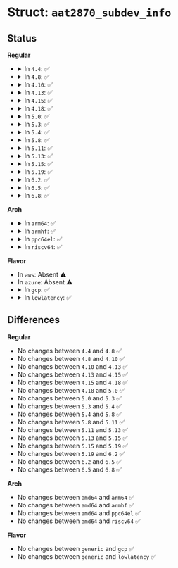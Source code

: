 # Struct: <code>aat2870_subdev_info</code>

## Status
<b>Regular</b>
<ul>
<li>
<details>
<summary>In <code>4.4</code>: ✅</summary>

```c
struct aat2870_subdev_info {
    int id;
    const char *name;
    void *platform_data;
};
```
</details>
</li>
<li>
<details>
<summary>In <code>4.8</code>: ✅</summary>

```c
struct aat2870_subdev_info {
    int id;
    const char *name;
    void *platform_data;
};
```
</details>
</li>
<li>
<details>
<summary>In <code>4.10</code>: ✅</summary>

```c
struct aat2870_subdev_info {
    int id;
    const char *name;
    void *platform_data;
};
```
</details>
</li>
<li>
<details>
<summary>In <code>4.13</code>: ✅</summary>

```c
struct aat2870_subdev_info {
    int id;
    const char *name;
    void *platform_data;
};
```
</details>
</li>
<li>
<details>
<summary>In <code>4.15</code>: ✅</summary>

```c
struct aat2870_subdev_info {
    int id;
    const char *name;
    void *platform_data;
};
```
</details>
</li>
<li>
<details>
<summary>In <code>4.18</code>: ✅</summary>

```c
struct aat2870_subdev_info {
    int id;
    const char *name;
    void *platform_data;
};
```
</details>
</li>
<li>
<details>
<summary>In <code>5.0</code>: ✅</summary>

```c
struct aat2870_subdev_info {
    int id;
    const char *name;
    void *platform_data;
};
```
</details>
</li>
<li>
<details>
<summary>In <code>5.3</code>: ✅</summary>

```c
struct aat2870_subdev_info {
    int id;
    const char *name;
    void *platform_data;
};
```
</details>
</li>
<li>
<details>
<summary>In <code>5.4</code>: ✅</summary>

```c
struct aat2870_subdev_info {
    int id;
    const char *name;
    void *platform_data;
};
```
</details>
</li>
<li>
<details>
<summary>In <code>5.8</code>: ✅</summary>

```c
struct aat2870_subdev_info {
    int id;
    const char *name;
    void *platform_data;
};
```
</details>
</li>
<li>
<details>
<summary>In <code>5.11</code>: ✅</summary>

```c
struct aat2870_subdev_info {
    int id;
    const char *name;
    void *platform_data;
};
```
</details>
</li>
<li>
<details>
<summary>In <code>5.13</code>: ✅</summary>

```c
struct aat2870_subdev_info {
    int id;
    const char *name;
    void *platform_data;
};
```
</details>
</li>
<li>
<details>
<summary>In <code>5.15</code>: ✅</summary>

```c
struct aat2870_subdev_info {
    int id;
    const char *name;
    void *platform_data;
};
```
</details>
</li>
<li>
<details>
<summary>In <code>5.19</code>: ✅</summary>

```c
struct aat2870_subdev_info {
    int id;
    const char *name;
    void *platform_data;
};
```
</details>
</li>
<li>
<details>
<summary>In <code>6.2</code>: ✅</summary>

```c
struct aat2870_subdev_info {
    int id;
    const char *name;
    void *platform_data;
};
```
</details>
</li>
<li>
<details>
<summary>In <code>6.5</code>: ✅</summary>

```c
struct aat2870_subdev_info {
    int id;
    const char *name;
    void *platform_data;
};
```
</details>
</li>
<li>
<details>
<summary>In <code>6.8</code>: ✅</summary>

```c
struct aat2870_subdev_info {
    int id;
    const char *name;
    void *platform_data;
};
```
</details>
</li>
</ul>
<b>Arch</b>
<ul>
<li>
<details>
<summary>In <code>arm64</code>: ✅</summary>

```c
struct aat2870_subdev_info {
    int id;
    const char *name;
    void *platform_data;
};
```
</details>
</li>
<li>
<details>
<summary>In <code>armhf</code>: ✅</summary>

```c
struct aat2870_subdev_info {
    int id;
    const char *name;
    void *platform_data;
};
```
</details>
</li>
<li>
<details>
<summary>In <code>ppc64el</code>: ✅</summary>

```c
struct aat2870_subdev_info {
    int id;
    const char *name;
    void *platform_data;
};
```
</details>
</li>
<li>
<details>
<summary>In <code>riscv64</code>: ✅</summary>

```c
struct aat2870_subdev_info {
    int id;
    const char *name;
    void *platform_data;
};
```
</details>
</li>
</ul>
<b>Flavor</b>
<ul>
<li>
In <code>aws</code>: Absent ⚠️
</li>
<li>
In <code>azure</code>: Absent ⚠️
</li>
<li>
<details>
<summary>In <code>gcp</code>: ✅</summary>

```c
struct aat2870_subdev_info {
    int id;
    const char *name;
    void *platform_data;
};
```
</details>
</li>
<li>
<details>
<summary>In <code>lowlatency</code>: ✅</summary>

```c
struct aat2870_subdev_info {
    int id;
    const char *name;
    void *platform_data;
};
```
</details>
</li>
</ul>

## Differences
<b>Regular</b>
<ul>
<li>
No changes between <code>4.4</code> and <code>4.8</code> ✅
</li>
<li>
No changes between <code>4.8</code> and <code>4.10</code> ✅
</li>
<li>
No changes between <code>4.10</code> and <code>4.13</code> ✅
</li>
<li>
No changes between <code>4.13</code> and <code>4.15</code> ✅
</li>
<li>
No changes between <code>4.15</code> and <code>4.18</code> ✅
</li>
<li>
No changes between <code>4.18</code> and <code>5.0</code> ✅
</li>
<li>
No changes between <code>5.0</code> and <code>5.3</code> ✅
</li>
<li>
No changes between <code>5.3</code> and <code>5.4</code> ✅
</li>
<li>
No changes between <code>5.4</code> and <code>5.8</code> ✅
</li>
<li>
No changes between <code>5.8</code> and <code>5.11</code> ✅
</li>
<li>
No changes between <code>5.11</code> and <code>5.13</code> ✅
</li>
<li>
No changes between <code>5.13</code> and <code>5.15</code> ✅
</li>
<li>
No changes between <code>5.15</code> and <code>5.19</code> ✅
</li>
<li>
No changes between <code>5.19</code> and <code>6.2</code> ✅
</li>
<li>
No changes between <code>6.2</code> and <code>6.5</code> ✅
</li>
<li>
No changes between <code>6.5</code> and <code>6.8</code> ✅
</li>
</ul>
<b>Arch</b>
<ul>
<li>
No changes between <code>amd64</code> and <code>arm64</code> ✅
</li>
<li>
No changes between <code>amd64</code> and <code>armhf</code> ✅
</li>
<li>
No changes between <code>amd64</code> and <code>ppc64el</code> ✅
</li>
<li>
No changes between <code>amd64</code> and <code>riscv64</code> ✅
</li>
</ul>
<b>Flavor</b>
<ul>
<li>
No changes between <code>generic</code> and <code>gcp</code> ✅
</li>
<li>
No changes between <code>generic</code> and <code>lowlatency</code> ✅
</li>
</ul>
